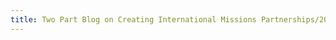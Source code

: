 ```yaml
---
title: Two Part Blog on Creating International Missions Partnerships/20200911125749912/20200911173845834
---
```


